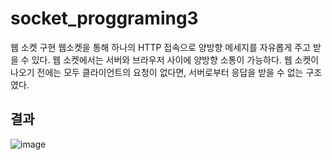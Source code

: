# socket_proggraming3
웹 소켓 구현
웹소켓을 통해 하나의 HTTP 접속으로 양방향 메세지를 자유롭게 주고 받을 수 있다. 웹 소켓에서는 서버와 브라우저 사이에 양방향 소통이 가능하다. 웹 소켓이 나오기 전에는 모두 클라이언트의 요청이 없다면, 서버로부터 응답을 받을 수 없는 구조였다.

## 결과
![image](https://user-images.githubusercontent.com/74875490/166456129-96778d46-827d-4919-97eb-4b2ae0c9b734.png)
